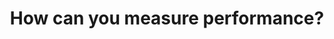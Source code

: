 ---
title: How can you measure performance?
id: how
classes: vertically_centered
image: palms.jpg
---